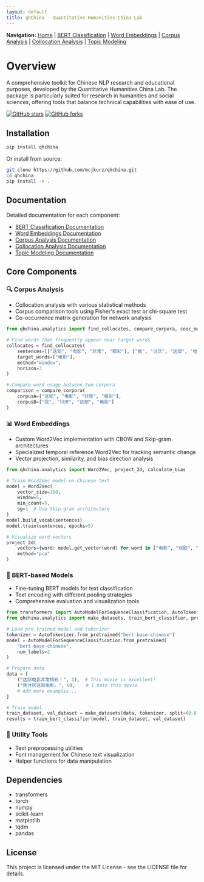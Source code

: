 ```yaml
---
layout: default
title: qhChina - Quantitative Humanities China Lab
---
```


<div class="navigation">
  <strong>Navigation:</strong>
  <a href="index.html">Home</a> |
  <a href="bert_classifier_docs.html">BERT Classification</a> |
  <a href="word_embeddings_docs.html">Word Embeddings</a> |
  <a href="corpora_docs.html">Corpus Analysis</a> |
  <a href="collocations_docs.html">Collocation Analysis</a> |
  <a href="topic_modeling_docs.html">Topic Modeling</a>
</div>

# Overview

A comprehensive toolkit for Chinese NLP research and educational purposes, developed by the Quantitative Humanities China Lab. The package is particularly suited for research in humanities and social sciences, offering tools that balance technical capabilities with ease of use.

[![GitHub stars](https://img.shields.io/github/stars/mcjkurz/qhchina.svg?style=social&label=Star)](https://github.com/mcjkurz/qhchina)
[![GitHub forks](https://img.shields.io/github/forks/mcjkurz/qhchina.svg?style=social&label=Fork)](https://github.com/mcjkurz/qhchina/fork)


## Installation

```bash
pip install qhchina
```

Or install from source:

```bash
git clone https://github.com/mcjkurz/qhchina.git
cd qhchina
pip install -e .
```

## Documentation

Detailed documentation for each component:

- [BERT Classification Documentation](bert_classifier_docs.html)
- [Word Embeddings Documentation](word_embeddings_docs.html)
- [Corpus Analysis Documentation](corpora_docs.html)
- [Collocation Analysis Documentation](collocations_docs.html)
- [Topic Modeling Documentation](topic_modeling_docs.html)

## Core Components

### 🔍 Corpus Analysis

- Collocation analysis with various statistical methods
- Corpus comparison tools using Fisher's exact test or chi-square test
- Co-occurrence matrix generation for network analysis

```python
from qhchina.analytics import find_collocates, compare_corpora, cooc_matrix

# Find words that frequently appear near target words
collocates = find_collocates(
    sentences=[["这部", "电影", "非常", "精彩"], ["我", "讨厌", "这部", "电影"]], 
    target_words=["电影"], 
    method="window",
    horizon=3
)

# Compare word usage between two corpora
comparison = compare_corpora(
    corpusA=["这部", "电影", "非常", "精彩"], 
    corpusB=["我", "讨厌", "这部", "电影"]
)
```

### 📊 Word Embeddings

- Custom Word2Vec implementation with CBOW and Skip-gram architectures
- Specialized temporal reference Word2Vec for tracking semantic change
- Vector projection, similarity, and bias direction analysis

```python
from qhchina.analytics import Word2Vec, project_2d, calculate_bias

# Train Word2Vec model on Chinese text
model = Word2Vec(
    vector_size=100,
    window=5,
    min_count=5,
    sg=1  # Use Skip-gram architecture
)
model.build_vocab(sentences)
model.train(sentences, epochs=5)

# Visualize word vectors
project_2d(
    vectors={word: model.get_vector(word) for word in ["电影", "戏剧", "书籍", "电视"]},
    method="pca"
)
```

### 🤖 BERT-based Models

- Fine-tuning BERT models for text classification
- Text encoding with different pooling strategies
- Comprehensive evaluation and visualization tools

```python
from transformers import AutoModelForSequenceClassification, AutoTokenizer
from qhchina.analytics import make_datasets, train_bert_classifier, predict

# Load pre-trained model and tokenizer
tokenizer = AutoTokenizer.from_pretrained("bert-base-chinese")
model = AutoModelForSequenceClassification.from_pretrained(
    "bert-base-chinese", 
    num_labels=2
)

# Prepare data
data = [
    ("这部电影非常精彩！", 1),  # This movie is excellent!
    ("我讨厌这部电影。", 0),    # I hate this movie.
    # Add more examples...
]

# Train model
train_dataset, val_dataset = make_datasets(data, tokenizer, split=(0.8, 0.2))
results = train_bert_classifier(model, train_dataset, val_dataset)
```

### 🔧 Utility Tools

- Text preprocessing utilities
- Font management for Chinese text visualization
- Helper functions for data manipulation

## Dependencies

- transformers
- torch
- numpy
- scikit-learn
- matplotlib
- tqdm
- pandas

## License

This project is licensed under the MIT License - see the LICENSE file for details. 